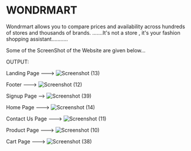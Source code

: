 # WONDRMART           
                    
Wondrmart allows you to compare prices and availability across hundreds of stores and thousands of brands.
.......It's not a store , it's your fashion shopping assistant...........

Some of the ScreenShot of the Website are given below...

OUTPUT:

Landing Page --->
![Screenshot (13)](https://github.com/pradosh27/Design_Dyanamos/assets/138751643/cb5d283f-9119-4fb5-a3d7-4d1bfb3f3a0f)

Footer --->
![Screenshot (12)](https://github.com/pradosh27/Design_Dyanamos/assets/138751643/3159ac9b-ce22-4480-86d5-e8e75b8242b4)

Signup Page -->
![Screenshot (39)](https://github.com/pradosh27/Design_Dyanamos/assets/138751580/90c12aa1-388e-44d6-8a45-c33b45d4e586)

Home Page --->
![Screenshot (14)](https://github.com/pradosh27/Design_Dyanamos/assets/138751643/dcba7342-899e-4197-891d-eca7d503b6b1)

Contact Us Page --->
![Screenshot (11)](https://github.com/pradosh27/Design_Dyanamos/assets/138751643/e0ff64a8-398d-4554-acd1-75fb54186672)

Product Page --->
![Screenshot (10)](https://github.com/pradosh27/Design_Dyanamos/assets/138751643/89e80847-5ec1-44d4-b8bf-12a466ec8988)

Cart Page --->
![Screenshot (38)](https://github.com/pradosh27/Design_Dyanamos/assets/138751580/ec6c94d2-9233-48aa-97c1-331aecbbb377)




